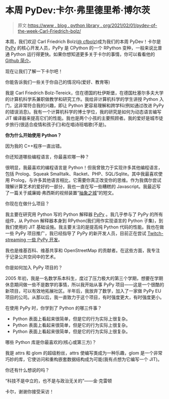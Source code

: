 # 本周 PyDev:卡尔·弗里德里希·博尔茨

> 原文:[https://www . blog . python library . org/2021/02/01/pydev-of-the-week-Carl-Friedrich-bolz/](https://www.blog.pythonlibrary.org/2021/02/01/pydev-of-the-week-carl-friedrich-bolz/)

本周，我们欢迎 Carl Friedrich Bolz([@ cfbolz](https://twitter.com/cfbolz))成为我们的本周 PyDev！卡尔是 [PyPy](https://pypy.org/) 的核心开发人员，PyPy 是 CPython 的一个 RPython 变种，一般来说比普通 Python 运行得更快。如果你想知道更多关于卡尔的事情，你可以看看他的 [Github 简介](https://github.com/cfbolz)。

现在让我们了解一下卡尔吧！

你能告诉我们一些关于你自己的情况吗(爱好、教育等)

我是 Carl Friedrich Bolz-Tereick，住在德国的杜伊斯堡，在德国杜塞尔多夫大学的计算机科学系兼职做教学和研究工作。我给非计算机科学的学生讲授 Python 入门，这非常符合我的兴趣，即让 Python 更容易理解和跨学科(例如通过改进 PyPy 的错误消息)。我有一个计算机科学的博士学位，我的研究是如何为动态语言编写 JIT 编译器来提高它们的性能。我也是两个小孩的主要照顾者。我的爱好是城市徒步旅行(很适合疫情和孩子们)和在唱诗班唱歌(不是)。

**你为什么开始使用 Python？**

因为我的 C++程序一直出错。

你还知道哪些编程语言，你最喜欢哪一种？

很明显，我最喜欢的编程语言是 Python！但我曾致力于实现许多其他编程语言，包括 Prolog、Squeak Smalltalk、Racket、PHP、SQL/Sqlite。其中我最喜欢使用 Prolog，与许多其他语言相比，它需要你真正改变你的思维。作为我偶尔尝试理解计算艺术的爱好的一部分，我也一直在写一些糟糕的 Javascript。我最近写了一篇关于威廉姆·弗西斯的视频装置“[抽象之城](https://city-abstracts.glitch.me/)”的短文。

你现在在做什么项目？

我主要在研究用 Python 写的 Python 解释器 [PyPy](https://pypy.org/) 。我几乎参与了 PyPy 的所有组件，从 Python 解释器本身到 RPython(我们用作实现语言的 Python 子集)，到我们使用的 JIT 基础设施。我主要关注的是提高纯 Python 代码的性能。我也在做一些 PyPy 项目推广，我已经指导了 PyPy 的新开发人员，目前正在尝试 [Twitch-streaming 一些 PyPy 开发](https://www.twitch.tv/pypyproject/)。

我也是维基百科、维基共享和 OpenStreetMap 的贡献者。在这些方面，我专注于记录公共空间中的艺术。

你是如何加入 PyPy 项目的？

2005 年初，我是一名数学系本科生，度过了压力极大的第三个学期，想要在学期休息期间做一些不是数学的事情，所以我开始从事 PyPy 项目——这是一个很酷的新项目，可以有效地拓展社区。半年后，我放弃了数学，加入了一家做 PyPy EU 项目的公司。从那以后，我一直致力于这个项目，有时强度更大，有时强度更小。

在使用 PyPy 时，你学到了 Python 的哪三件事？

*   Python 表面上看起来很简单，但是它的行为实际上很复杂。
*   Python 表面上看起来很简单，但是它的行为实际上很复杂。
*   Python 表面上看起来很简单，但是它的行为实际上很复杂。

哪些 Python 库是你最喜欢的(核心或第三方)？

我是 attrs 和 glom 的超级粉丝，attrs 使编写类成为一种乐趣，glom 是一个非常巧妙的库，它使访问和重构嵌套数据结构成为可能(我有点想为它编写一个 JIT)。

你还有什么想说的吗？

“科技不是中立的，也不是与政治无关的”——金·克雷顿

卡尔，谢谢你接受采访！